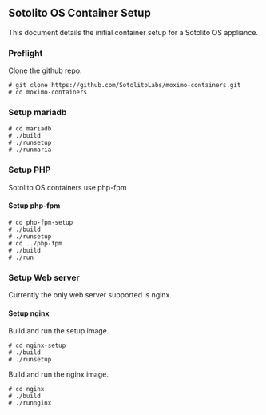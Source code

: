 ## Sotolito OS Container Setup

This document details the initial container setup for a Sotolito OS appliance.

### Preflight

Clone the github repo:

```
# git clone https://github.com/SotolitoLabs/moximo-containers.git
# cd moximo-containers
```


### Setup mariadb

```
# cd mariadb
# ./build
# ./runsetup
# ./runmaria

```

### Setup PHP

Sotolito OS containers use php-fpm

#### Setup php-fpm


```
# cd php-fpm-setup
# ./build
# ./runsetup
# cd ../php-fpm
# ./build
# ./run
```

### Setup Web server

Currently the only web server supported is nginx.

#### Setup nginx

Build and run the setup image.

```
# cd nginx-setup
# ./build
# ./runsetup

```

Build and run the nginx image.

```
# cd nginx
# ./build
# ./runnginx

```
